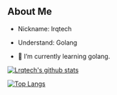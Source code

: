 ## About Me


- Nickname: lrqtech

- Understand: Golang

- 🌱 I’m currently learning golang.




  
[![Lrqtech's github stats](https://github-readme-stats.vercel.app/api?username=lrqtech&theme=Default)](https://github.com/lrqtech)

[![Top Langs](https://github-readme-stats.vercel.app/api/top-langs/?username=lrqtech&layout=compact)](https://github.com/lrqtech)
